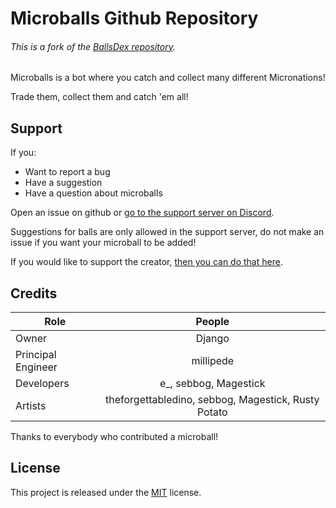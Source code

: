 # Microballs Github Repository
###### This is a fork of the [BallsDex repository](https://github.com/Ballsdex-Team/BallsDex-DiscordBot).

Microballs is a bot where you catch and collect many different Micronations!

Trade them, collect them and catch 'em all!

## Support
If you:
* Want to report a bug
* Have a suggestion
* Have a question about microballs

Open an issue on github or [go to the support server on Discord](https://discord.gg/vPdmYXf4x6).

Suggestions for balls are only allowed in the support server, do not make an issue if you want your microball to be added!


If you would like to support the creator, [then you can do that here](https://discord.gg/tYvRgXmGvA).

## Credits

| Role           | People                                            |
| -------------- |:-------------------------------------------------:|
| Owner          | Django                                            |
| Principal Engineer    | millipede                                         |
| Developers     | e_, sebbog, Magestick                             |
| Artists        | theforgettabledino, sebbog, Magestick, Rusty Potato|

Thanks to everybody who contributed a microball!

## License
This project is released under the [MIT](https://opensource.org/license/mit/) license.
